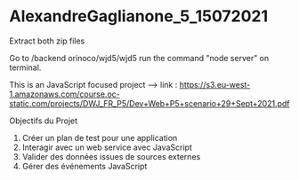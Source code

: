 # AlexandreGaglianone_5_15072021

Extract both zip files

Go to /backend orinoco/wjd5/wjd5
run the command "node server" on terminal.

This is an JavaScript focused project --> link : https://s3.eu-west-1.amazonaws.com/course.oc-static.com/projects/DWJ_FR_P5/Dev+Web+P5+scenario+29+Sept+2021.pdf

Objectifs du Projet

1. Créer un plan de test pour une application
2. Interagir avec un web service avec JavaScript
3. Valider des données issues de sources externes
4. Gérer des événements JavaScript
